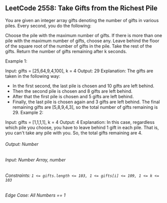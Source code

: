 ## LeetCode 2558: Take Gifts from the Richest Pile

<!-- https://leetcode.com/problems/take-gifts-from-the-richest-pile/ -->

You are given an integer array gifts denoting the number of gifts in various piles. Every second, you do the following:

Choose the pile with the maximum number of gifts.
If there is more than one pile with the maximum number of gifts, choose any.
Leave behind the floor of the square root of the number of gifts in the pile. Take the rest of the gifts.
Return the number of gifts remaining after k seconds.

Example 1:

Input: gifts = [25,64,9,4,100], k = 4
Output: 29
Explanation:
The gifts are taken in the following way:

- In the first second, the last pile is chosen and 10 gifts are left behind.
- Then the second pile is chosen and 8 gifts are left behind.
- After that the first pile is chosen and 5 gifts are left behind.
- Finally, the last pile is chosen again and 3 gifts are left behind.
  The final remaining gifts are [5,8,9,4,3], so the total number of gifts remaining is 29.
  Example 2:

Input: gifts = [1,1,1,1], k = 4
Output: 4
Explanation:
In this case, regardless which pile you choose, you have to leave behind 1 gift in each pile.
That is, you can't take any pile with you.
So, the total gifts remaining are 4.

###### Output: Number

###### Input: Number Array, number

###### Constraints: `1 <= gifts.length <= 103, 1 <= gifts[i] <= 109, 1 <= k <= 103`

###### Edge Case: All Numbers == 1
